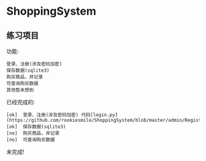 # ShoppingSystem

## 练习项目

功能:
    
    登录、注册(涉及密码加密)
    保存数据(sqlite3)
    购买商品，并记录
    可查询购买数据
    其他暂未想到


已经完成的:

    [ok]  登录、注册(涉及密码加密) 代码[login.py](https://github.com/rookiesmile/ShoppingSystem/blob/master/admin/Register.py)
    [ok]  保存数据(sqlite3)
    [no]  购买商品，并记录
    [no]  可查询购买数据

未完成!
